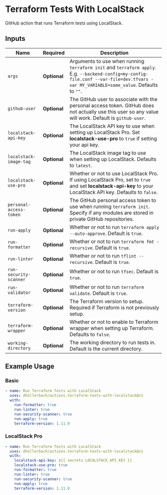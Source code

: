 # Terraform Tests With LocalStack

GitHub action that runs Terraform tests using LocalStack.

## Inputs

| Name                    | Required     | Description                                                                                                                                                         |
| ----------------------- | ------------ | ------------------------------------------------------------------------------------------------------------------------------------------------------------------- |
| `args`                  | **Optional** | Arguments to use when running `terraform init` and `terraform apply`. E.g. `--backend-config=my-config-file.conf --var-file=dev.tfvars -var MY_VARIABLE=some_value`. Defaults to `""`. |
| `github-user`           | **Optional** | The GitHub user to associate with the personal access token. GitHub does not actually use this user so any value will work. Default is `github-user`.               |
| `localstack-api-key`    | **Optional** | The LocalStack API key to use when setting up LocalStack Pro. Set **localstack-use-pro** to `true` if setting your api key.                                         |
| `localstack-image-tag`  | **Optional** | The LocalStack image tag to use when setting up LocalStack. Defaults to `latest`.                                                                                   |
| `localstack-use-pro`    | **Optional** | Whether or not to use LocalStack Pro. If using LocalStack Pro, set to `true` and set **localstack-api-key** to your LocalStack API key. Defaults to `false`.        |
| `personal-access-token` | **Optional** | The GitHub personal access token to use when running `terraform init`. Specify if any modules are stored in private GitHub repositories.                            |
| `run-apply`             | **Optional** | Whether or not to run `terraform apply --auto-approve`. Default is `true`.                                                                                          |
| `run-formatter`         | **Optional** | Whether or not to run `terraform fmt -recursive`. Default is `true`.                                                                                                |
| `run-linter`            | **Optional** | Whether or not to run `tflint --recursive`. Default is `true`.                                                                                                      |
| `run-security-scanner`  | **Optional** | Whether or not to run `tfsec`. Default is `true`.                                                                                                                   |
| `run-validator`         | **Optional** | Whether or not to run `terraform validate`. Default is `true`.                                                                                                      |
| `terraform-version`     | **Optional** | The Terraform version to setup. Required if Terraform is not previously setup.                                                                                      |
| `terraform-wrapper`     | **Optional** | Whether or not to enable to Terraform wrapper when setting up Terraform. Defaults to `false`.                                                                       |
| `working-directory`     | **Optional** | The working directory to run tests in. Default is the current directory.                                                                                            |

## Example Usage

### Basic

```yaml
- name: Run Terraform Tests with LocalStack
  uses: dhollerbach/actions.terraform-tests-with-localstack@v1
  with:
    run-formatter: true
    run-linter: true
    run-security-scanner: true
    run-apply: true
    terraform-version: 1.11.0
```

### LocalStack Pro

```yaml
- name: Run Terraform Tests with LocalStack
  uses: dhollerbach/actions.terraform-tests-with-localstack@v1
  with:
    localstack-api-key: ${{ secrets.LOCALSTACK_API_KEY }}
    localstack-use-pro: true
    run-formatter: true
    run-linter: true
    run-security-scanner: true
    run-apply: true
    terraform-version: 1.11.0
```
